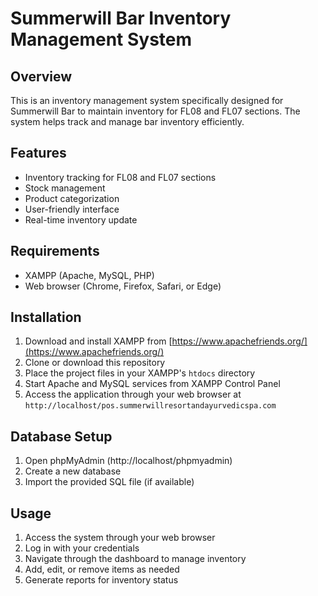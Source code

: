# Summerwill Bar Inventory Management System

## Overview
This is an inventory management system specifically designed for Summerwill Bar to maintain inventory for FL08 and FL07 sections. The system helps track and manage bar inventory efficiently.

## Features
- Inventory tracking for FL08 and FL07 sections
- Stock management
- Product categorization
- User-friendly interface
- Real-time inventory update

## Requirements
- XAMPP (Apache, MySQL, PHP)
- Web browser (Chrome, Firefox, Safari, or Edge)

## Installation
1. Download and install XAMPP from [https://www.apachefriends.org/](https://www.apachefriends.org/)
2. Clone or download this repository
3. Place the project files in your XAMPP's `htdocs` directory
4. Start Apache and MySQL services from XAMPP Control Panel
5. Access the application through your web browser at `http://localhost/pos.summerwillresortandayurvedicspa.com`

## Database Setup
1. Open phpMyAdmin (http://localhost/phpmyadmin)
2. Create a new database
3. Import the provided SQL file (if available)

## Usage
1. Access the system through your web browser
2. Log in with your credentials
3. Navigate through the dashboard to manage inventory
4. Add, edit, or remove items as needed
5. Generate reports for inventory status
